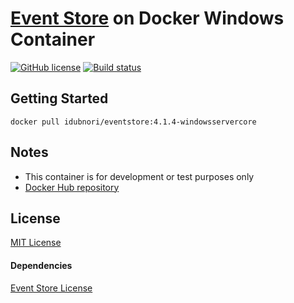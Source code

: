 [Event Store](https://github.com/EventStore/EventStore) on Docker Windows Container
===
[![GitHub license](https://img.shields.io/github/license/idubnori/shairport-sync-trackinfo-reader.svg)](https://github.com/idubnori/eventstore-docker-windows-container/blob/master/LICENSE)
[![Build status](https://ci.appveyor.com/api/projects/status/y6tsxs02q2x6yo13?svg=true)](https://ci.appveyor.com/project/idubnori/eventstore-docker-windows-container)

## Getting Started

```
docker pull idubnori/eventstore:4.1.4-windowsservercore
```

## Notes
 - This container is for development or test purposes only
 - [Docker Hub repository](https://hub.docker.com/r/idubnori/eventstore/)

## License
 [MIT License](./LICENSE)
#### Dependencies
 [Event Store License](https://github.com/EventStore/EventStore/blob/master/LICENSE.md)
